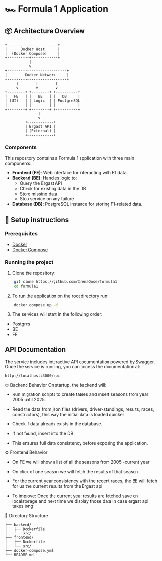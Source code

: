 # 🏎️ Formula 1 Application

## 📦 Architecture Overview

```
+-----------------------+
|      Docker Host      |
|  (Docker Compose)     |
+----------+------------+
           |
           v
+---------------------------+
|        Docker Network     |
+---------------------------+
     |        |        |
     v        v        v
+--------+ +--------+ +----------+
|   FE   | |   BE   | |   DB     |
| (UI)   | | Logic  | | PostgreSQL|
|        | |        | |          |
+--------+ +--------+ +----------+
               |
               v
         +------------+
         | Ergast API |
         | (External) |
         +------------+

```

### Components
This repository contains a Formula 1 application with three main components:

- **Frontend (FE)**: Web interface for interacting with F1 data.
- **Backend (BE)**: Handles logic to:
    - Query the Ergast API
    - Check for existing data in the DB
    - Store missing data
    - Stop service on any failure
- **Database (DB)**: PostgreSQL instance for storing F1-related data.

## 🚀 Setup instructions

### Prerequisites

- [Docker](https://www.docker.com/)
- [Docker Compose](https://docs.docker.com/compose/)

### Running the project

1. Clone the repository:

```bash
    git clone https://github.com/IrenaQose/formula1
    cd formula1
```

2. To run the application on the root directory run: 

```bash
    docker compose up -d
```

3. The services will start in the following order:
  - Postgres
  - BE
  - FE


## API Documentation

The service includes interactive API documentation powered by Swagger. Once the service is running, you can access the documentation at:

```
http://localhost:3000/api
```


⚙️ Backend Behavior
On startup, the backend will:

- Run migration scripts to create tables and insert seasons from year 2005 until 2025.

- Read the data from json files (drivers, driver-standings, results, races, constructors), this way the initial data is loaded quicker

- Check if data already exists in the database.

- If not found, insert into the DB.

- This ensures full data consistency before exposing the application.

⚙️ Frontend Behavior
- On FE we will show a list of all the seasons from 2005 -current year

- On click of one season we will fetch the results of that season

- For the current year consistency with the recent races, the BE will fetch for us the current results from the Ergast api

- To improve: Once the current year results are fetched save on localstorage and next time we display those data in case ergast api takes long 

📁 Directory Structure

```
├── backend/
│   ├── Dockerfile
│   └── src/
├── frontend/
│   ├── Dockerfile
│   └── src/
├── docker-compose.yml
└── README.md




